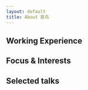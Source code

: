 ```yaml
---
layout: default
title: About 若鸟
---
```


## Working Experience


## Focus & Interests


## Selected talks


